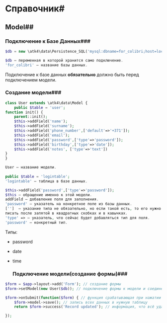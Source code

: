 # 				Справочник#

##						Model##

###					Подключение к Базе Данных###

```php
$db = new \atk4\data\Persistence_SQL('mysql:dbname=for_colibri;host=localhost','root','');

$db – переменная в которой хранится само подключение.
'for_colibri' – название базы данных.
```

Подключение к базе данных **обязательно** должно быть перед подключением модели.

###						Создание модели###

```php
class User extends \atk4\data\Model {
  	public $table = 'user';
function init() {
  	parent::init();
  	$this->addField('name');
    $this->addField('surname');
    $this->addField('phone_number',['default'=>'+371']);
    $this->addField('email');
  	$this->addField('password',['type'=>'password']);
    $this->addField('birthday',['type'=>'date']);
    $this->addField('notes', ['type'=>'text'])
}
}
```

```php
User – название модели.
  
public $table = 'logintable';
'logintable' – таблица в базе данных.

$this->addField('password',['type'=>'password']);
$this – обращение именно к этой модели.
addField – добавление поля для заполнения.
'password' – указатель на конкретное поле из базы данных.
['']  – указание типа не обязательно, но если такой есть, то его нужно 
писать после запятой в квадратных скобках и в кавычках.
'type' => – указатель, что сейчас будет добавляться тип для поля.
'password' – конкретный тип.
```



Типы:

* password

* date

* time

  ###			Подключение модели(создание формы)###

```php
$form = $app->layout->add('Form'); // создание формы
$form->setModel(new User($db)); // подключение формы к модели и соединение с базой данных

$form->onSubmit(function($form) { // функция срабатывающая при нажатии кнопки SAVE
	$form->model->save(); // запись всех данных в нужную таблицу
	return $form->success('Record updated'); // информация, что всё удачно записалось

});
```

